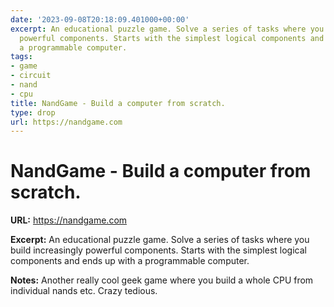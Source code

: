 ```yaml
---
date: '2023-09-08T20:18:09.401000+00:00'
excerpt: An educational puzzle game. Solve a series of tasks where you build increasingly
  powerful components. Starts with the simplest logical components and ends up with
  a programmable computer.
tags:
- game
- circuit
- nand
- cpu
title: NandGame - Build a computer from scratch.
type: drop
url: https://nandgame.com
---
```


# NandGame - Build a computer from scratch.

**URL:** https://nandgame.com

**Excerpt:** An educational puzzle game. Solve a series of tasks where you build increasingly powerful components. Starts with the simplest logical components and ends up with a programmable computer.

**Notes:**
Another really cool geek game where you build a whole CPU from individual nands etc. Crazy tedious.

